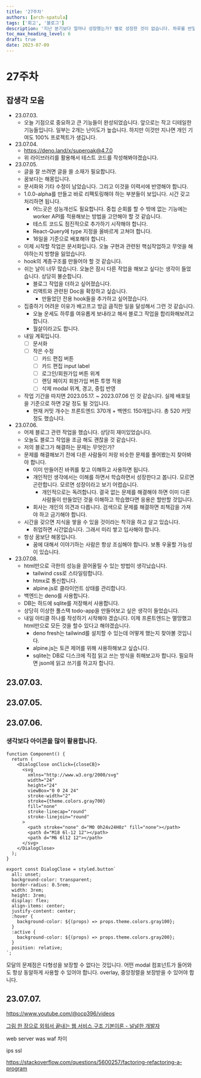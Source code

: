 ```yaml
---
title: '27주차'
authors: [arch-spatula]
tags: ['회고', '블로그']
description: '지난 분기보다 얼마나 성장했는가? 별로 성장한 것이 없습니다. 하루를 반일처럼 살고 있어서 이룬 것이 없습니다.'
toc_max_heading_level: 6
draft: true
date: 2023-07-09
---
```


# 27주차

<!--truncate-->

## 잡생각 모음

- 23.07.03.
  - 오늘 기점으로 중요하고 큰 기능들이 완성되었습니다. 앞으로는 작고 디테일한 기능들입니다. 일부는 2개는 난이도가 높습니다. 하지만 이것만 지나면 개인 기여도 100% 프로젝트가 생깁니다.
- 23.07.04.
  - https://deno.land/x/superoak@4.7.0
  - 위 라이브러리를 활용해서 테스트 코드를 작성해봐야겠습니다.
- 23.07.05.
  - 글을 잘 쓰려면 글을 쓸 소재가 필요합니다.
  - 꿈보다는 해몽입니다.
  - 문서화와 기타 수정이 남았습니다. 그리고 이것을 이력서에 반영해야 합니다.
  - 1.0.0-alpha를 만들고 바로 리팩토링해야 하는 부분들이 보입니다. 시간 갖고 처리하면 됩니다.
    - 어느곳은 성능개선도 필요합니다. 중첩 순회를 할 수 밖에 없는 기능에는 worker API를 적용해보는 방법을 고안해야 할 것 같습니다.
    - 테스트 코드도 점진적으로 추가하기 시작해야 합니다.
    - React-Query에 type 지정을 올바르게 고쳐야 합니다.
    - 16일을 기준으로 배포해야 합니다.
  - 이제 시작할 작업은 문서화입니다. 오늘 구현과 관련된 핵심작업하고 무엇을 해야하는지 방향을 잃었습니다.
  - hook의 계층구조를 만들어야 할 것 같습니다.
  - 쉬는 날이 너무 많습니다. 오늘은 잠시 다른 작업을 해보고 싶다는 생각이 들었습니다. 상당히 불순합니다.
    - 블로그 작업을 더하고 싶어졌습니다.
    - 리액트와 관련된 Doc을 확장하고 싶습니다.
      - 만들었던 전용 hook들을 추가하고 싶어졌습니다.
  - 집중하기 어려운 이유가 배고프고 방금 큼직한 일을 달성해서 그런 것 같습니다.
    - 오늘 운세도 하루를 여유롭게 보내라고 해서 블로그 작업을 합리화해보려고 합니다.
    - 월살이라고도 합니다.
  - 내일 계획입니다.
    - [ ] 문서화
    - [ ] 작은 수정
      - [ ] 카드 편집 버튼
      - [ ] 카드 편집 input label
      - [ ] 로그인/회원가입 버튼 위계
      - [ ] 랜딩 페이지 회원가입 버튼 투명 적용
      - [ ] 삭제 modal 위계, 경고, 중립 반영
  - 작업 기간을 따지면 2023.05.17. ~ 2023.07.06 인 것 같습니다. 실제 배포일을 기준으로 하면 2달 정도 될 것입니다.
    - 현재 커밋 개수는 프론트엔드 370개 + 백엔드 150개입니다. 총 520 커밋정도 했습니다.
- 23.07.06.
  - 어제 블로그 관련 작업을 했습니다. 상당히 재미있었습니다.
  - 오늘도 블로그 작업을 조금 해도 괜찮을 것 같습니다.
  - 저의 블로그가 해결하는 문제는 무엇인가?
  - 문제를 해결해보기 전에 다른 사람들이 저랑 비슷한 문제를 풀어봤는지 찾아봐야 합니다.
    - 이미 만들어진 바퀴를 찾고 이해하고 사용하면 됩니다.
    - 개인적인 생각에서는 이해를 하면서 학습하면서 성장한다고 봅니다. 모르면 곤란합니다. 모르면 성장이라고 보기 어렵습니다.
      - 개인적으로는 독려합니다. 결국 없는 문제를 해결해야 하면 이미 다른 사람들이 만들었던 것을 이해하고 학습했다면 응용은 할만할 것입니다.
    - 회사는 개인의 의견과 다릅니다. 검색으로 문제를 해결하면 죄책감을 가져야 하고 금기해야 합니다.
  - 시간을 갖으면 지식을 쌓을 수 있을 것이라는 착각을 하고 살고 있습니다.
    - 취업하면 시간없습니다. 그래서 미리 쌓고 입사해야 합니다.
  - 항상 꿈보단 해몽입니다.
    - 꿈에 대해서 이야기하는 사람은 항상 조심해야 합니다. 보통 우울할 가능성이 있습니다.
- 23.07.08.
  - html만으로 극한의 성능을 끌어올릴 수 있는 방법이 생각났습니다.
    - tailwind css로 스타일링합니다.
    - htmx로 통신합니다.
    - alpine.js로 클라이언트 상태를 관리합니다.
  - 백엔드는 deno를 사용합니다.
  - DB는 하드에 sqlite를 저장해서 사용합니다.
  - 상당히 이상한 풀스택 todo-app을 만들어보고 싶은 생각이 들었습니다.
  - 내일 아티클 하나를 작성하기 시작해야 겠습니다. 이제 프론트엔드는 멸망했고 html만으로 모든 것을 할수 있다고 해야겠습니다.
    - deno fresh는 tailwind를 설치할 수 있는데 어떻게 했는지 찾아볼 것입니다.
    - alpine.js는 토큰 제어를 위해 사용하해보고 싶습니다.
    - sqlite는 DB로 디스크에 직접 읽고 쓰는 방식을 취해보고자 합니다. 필요하면 json에 읽고 쓰기를 하고자 합니다.

## 23.07.03.

## 23.07.05.

## 23.07.06.

### 생각보다 아이콘을 많이 활용합니다.

```tsx
function Component() {
  return (
    <DialogClose onClick={closeCB}>
      <svg
        xmlns="http://www.w3.org/2000/svg"
        width="24"
        height="24"
        viewBox="0 0 24 24"
        stroke-width="2"
        stroke={theme.colors.gray700}
        fill="none"
        stroke-linecap="round"
        stroke-linejoin="round"
      >
        <path stroke="none" d="M0 0h24v24H0z" fill="none"></path>
        <path d="M18 6l-12 12"></path>
        <path d="M6 6l12 12"></path>
      </svg>
    </DialogClose>
  );
}
```

```tsx
export const DialogClose = styled.button`
  all: unset;
  background-color: transparent;
  border-radius: 0.5rem;
  width: 3rem;
  height: 3rem;
  display: flex;
  align-items: center;
  justify-content: center;
  :hover {
    background-color: ${(props) => props.theme.colors.gray100};
  }
  :active {
    background-color: ${(props) => props.theme.colors.gray200};
  }
  position: relative;
`;
```

모달의 문제점은 다형성을 보장할 수 없다는 것입니다. 어떤 modal 컴포넌트가 들어와도 항상 동알하게 사용할 수 있어야 합니다. overlay, 중앙정렬을 보장받을 수 있어야 합니다.

## 23.07.07.

https://www.youtube.com/@ocp396/videos

[그림 한 장으로 외워서 끝내는 웹 서비스 구조 기본이론 - 널널한 개발자](https://www.inflearn.com/course/lecture?courseSlug=%EB%84%A4%ED%8A%B8%EC%9B%8C%ED%81%AC-%ED%95%B5%EC%8B%AC%EC%9D%B4%EB%A1%A0-%EA%B8%B0%EC%B4%88&unitId=126849&tab=activity-log)

web server was waf 차이

ips ssl

https://stackoverflow.com/questions/5600257/factoring-refactoring-a-program
